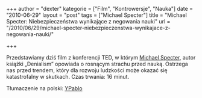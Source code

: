 +++
author = "dexter"
kategorie = ["Film", "Kontrowersje", "Nauka"]
date = "2010-06-29"
layout = "post"
tags = ["Michael Specter"]
title = "Michael Specter: Niebezpieczeństwa wynikające z negowania nauki"
url = "/2010/06/29/michael-specter-niebezpieczenstwa-wynikajace-z-negowania-nauki/"

+++

Przedstawiamy dziś film z konferencji TED, w którym [Michael Specter][1], autor książki &#8222;Denialism&#8221; opowiada o rosnącym strachu przed nauką. Ostrzega nas przed trendem, który dla rozwoju ludzkości może okazać się katastrofalny w skutkach. Czas trwania: 16 minut.

<!--more-->


  

  
Tłumaczenie na polski: [YPablo][2]

 [1]: http://en.wikipedia.org/wiki/Michael_Specter
 [2]: http://pl.sevenload.com/uzytkownicy/ypablo